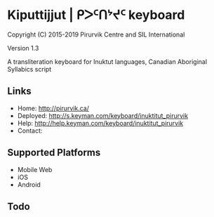 Kiputtijjut | ᑭᐳᑦᑎᔾᔪᑦ keyboard
=============================

Copyright (C) 2015-2019 Pirurvik Centre and SIL International

Version 1.3

A transliteration keyboard for Inuktut languages,
Canadian Aboriginal Syllabics script

Links
-----

 * Home:     <http://pirurvik.ca/>
 * Deployed: <http://s.keyman.com/keyboard/inuktitut_pirurvik>
 * Help:     <http://help.keyman.com/keyboard/inuktitut_pirurvik>
 * Contact:  

Supported Platforms
-------------------
 * Mobile Web
 * iOS
 * Android

Todo
----
